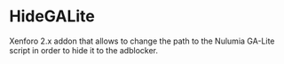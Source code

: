 # HideGALite

Xenforo 2.x addon that allows to change the path to the Nulumia GA-Lite script
in order to hide it to the adblocker.
